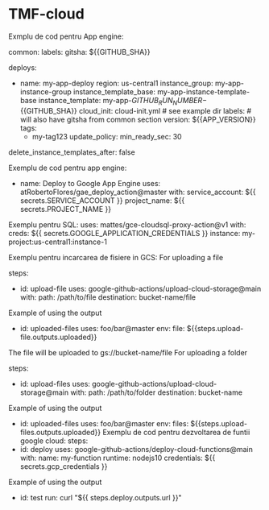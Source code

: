 # TMF-cloud
Exmplu de cod pentru App engine:



common:
  labels:
    gitsha: ${{GITHUB_SHA}}

deploys:
  - name: my-app-deploy
    region: us-central1
    instance_group: my-app-instance-group
    instance_template_base: my-app-instance-template-base
    instance_template: my-app-${{GITHUB_RUN_NUMBER}}-${{GITHUB_SHA}}
    cloud_init: cloud-init.yml # see example dir
    labels: # will also have gitsha from common section
      version: ${{APP_VERSION}}
    tags:
      - my-tag123
    update_policy:
      min_ready_sec: 30

delete_instance_templates_after: false

Exemplu de cod pentru app engine:
- name: Deploy to Google App Engine
  uses: atRobertoFlores/gae_deploy_action@master
  with:
    service_account: ${{ secrets.SERVICE_ACCOUNT }}
    project_name: ${{ secrets.PROJECT_NAME }}

Exemplu pentru SQL:
uses: mattes/gce-cloudsql-proxy-action@v1
with:
  creds: ${{ secrets.GOOGLE_APPLICATION_CREDENTIALS }}
  instance: my-project:us-central1:instance-1

Exemplu pentru incarcarea de fisiere in GCS:
For uploading a file

steps:
  - id: upload-file
    uses: google-github-actions/upload-cloud-storage@main
    with:
      path: /path/to/file
      destination: bucket-name/file

   Example of using the output
  - id: uploaded-files
    uses: foo/bar@master
    env:
      file: ${{steps.upload-file.outputs.uploaded}}

The file will be uploaded to gs://bucket-name/file
For uploading a folder

steps:
  - id: upload-files
    uses: google-github-actions/upload-cloud-storage@main
    with:
      path: /path/to/folder
      destination: bucket-name

   Example of using the output
  - id: uploaded-files
    uses: foo/bar@master
    env:
      files: ${{steps.upload-files.outputs.uploaded}}
Exemplu de cod pentru dezvoltarea de funtii google cloud:
steps:
- id: deploy
  uses: google-github-actions/deploy-cloud-functions@main
  with:
    name: my-function
    runtime: nodejs10
    credentials: ${{ secrets.gcp_credentials }}

Example of using the output
- id: test
  run: curl "${{ steps.deploy.outputs.url }}"




